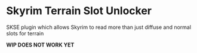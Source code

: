 # Skyrim Terrain Slot Unlocker
SKSE plugin which allows Skyrim to read more than just diffuse and normal slots for terrain

**WIP DOES NOT WORK YET**